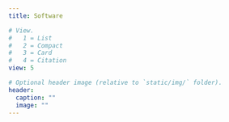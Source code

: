 ```yaml
---
title: Software

# View.
#   1 = List
#   2 = Compact
#   3 = Card
#   4 = Citation
view: 5

# Optional header image (relative to `static/img/` folder).
header:
  caption: ""
  image: ""
---
```

